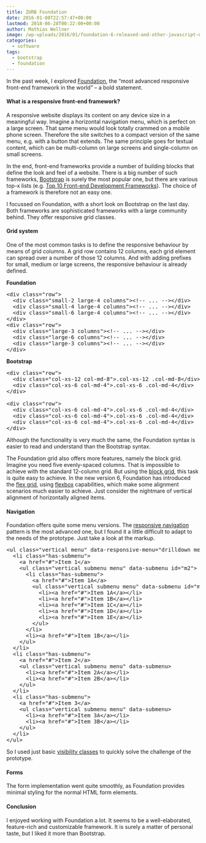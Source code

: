 ```yaml
---
title: ZURB Foundation
date: 2016-01-08T22:57:47+00:00
lastmod: 2018-06-28T00:22:00+00:00
author: Mathias Wellner
image: /wp-uploads/2016/01/foundation-6-released-and-other-javascript-news-496468-2-150x95.jpg
categories:
  - software
tags:
  - bootstrap
  - foundation
---
```

In the past week, I explored <a href="http://foundation.zurb.com/" title="Foundation" target="_blank">Foundation</a>, the &#8220;most advanced responsive front-end framework in the world&#8221; &ndash; a bold statement. 

#### What is a responsive front-end framework?

A responsive website displays its content on any device size in a meaningful way. Imagine a horizontal navigation menu, which is perfect on a large screen. That same menu would look totally crammed on a mobile phone screen. Therefore the site switches to a compact version of the same menu, e.g. with a button that extends. The same principle goes for textual content, which can be multi-column on large screens and single-column on small screens. 

In the end, front-end frameworks provide a number of building blocks that define the look and feel of a website. There is a big number of such frameworks, <a href="http://getbootstrap.com/" title="Bootstrap" target="_blank">Bootstrap</a> is surely the most popular one, but there are various top-x lists (e.g. <a href="http://www.hotscripts.com/blog/top-10-frontend-development-frameworks/" title="Top 10 Frontend Development Frameworks" target="_blank">Top 10 Front-end Development Frameworks</a>). The choice of a framework is therefore not an easy one. 

I focussed on Foundation, with a short look on Bootstrap on the last day. Both frameworks are sophisticated frameworks with a large community behind. They offer responsive grid classes. 

#### Grid system

One of the most common tasks is to define the responsive behaviour by means of grid columns. A grid row contains 12 columns, each grid element can spread over a number of those 12 columns. And with adding prefixes for small, medium or large screens, the responsive behaviour is already defined. 

**Foundation**

<pre name="code" class="html">&lt;div class="row"&gt;
  &lt;div class="small-2 large-4 columns"&gt;&lt;!-- ... --&gt;&lt;/div&gt;
  &lt;div class="small-4 large-4 columns"&gt;&lt;!-- ... --&gt;&lt;/div&gt;
  &lt;div class="small-6 large-4 columns"&gt;&lt;!-- ... --&gt;&lt;/div&gt;
&lt;/div&gt;
&lt;div class="row"&gt;
  &lt;div class="large-3 columns"&gt;&lt;!-- ... --&gt;&lt;/div&gt;
  &lt;div class="large-6 columns"&gt;&lt;!-- ... --&gt;&lt;/div&gt;
  &lt;div class="large-3 columns"&gt;&lt;!-- ... --&gt;&lt;/div&gt;
&lt;/div&gt;
</pre>

**Bootstrap**

<pre name="code" class="html">&lt;div class="row"&gt;
  &lt;div class="col-xs-12 col-md-8"&gt;.col-xs-12 .col-md-8&lt;/div&gt;
  &lt;div class="col-xs-6 col-md-4"&gt;.col-xs-6 .col-md-4&lt;/div&gt;
&lt;/div&gt;

&lt;div class="row"&gt;
  &lt;div class="col-xs-6 col-md-4"&gt;.col-xs-6 .col-md-4&lt;/div&gt;
  &lt;div class="col-xs-6 col-md-4"&gt;.col-xs-6 .col-md-4&lt;/div&gt;
  &lt;div class="col-xs-6 col-md-4"&gt;.col-xs-6 .col-md-4&lt;/div&gt;
&lt;/div&gt;
</pre>

Although the functionality is very much the same, the Foundation syntax is easier to read and understand than the Bootstrap syntax. 

The Foundation grid also offers more features, namely the block grid. Imagine you need five evenly-spaced columns. That is impossible to achieve with the standard 12-column grid. But using the <a href="http://foundation.zurb.com/sites/docs/grid.html#block-grids" title="Block grids" target="_blank">block grid</a>, this task is quite easy to achieve. In the new version 6, Foundation has introduced the <a href="http://foundation.zurb.com/sites/docs/flex-grid.html" title="Foundation Flex Grid" target="_blank">flex grid</a>, using <a href="https://developer.mozilla.org/en-US/docs/Web/CSS/CSS_Flexible_Box_Layout/Using_CSS_flexible_boxes" title="Using CSS flexible boxes" target="_blank">flexbox</a> capabilities, which make some alignment scenarios much easier to achieve. Just consider the nightmare of vertical alignment of horizontally aligned items. 

#### Navigation

Foundation offers quite some menu versions. The <a href="http://foundation.zurb.com/sites/docs/responsive-navigation.html" title="Responsive navigation" target="_blank">responsive navigation</a> pattern is the most advanced one, but I found it a little difficult to adapt to the needs of the prototype. Just take a look at the markup. 

<pre name="code" class="html">&lt;ul class="vertical menu" data-responsive-menu="drilldown medium-dropdown" style="width: 300px;"&gt;
  &lt;li class="has-submenu"&gt;
    &lt;a href="#"&gt;Item 1&lt;/a&gt;
    &lt;ul class="vertical submenu menu" data-submenu id="m2"&gt;
      &lt;li class="has-submenu"&gt;
        &lt;a href="#"&gt;Item 1A&lt;/a&gt;
        &lt;ul class="vertical submenu menu" data-submenu id="m3"&gt;
          &lt;li&gt;&lt;a href="#"&gt;Item 1A&lt;/a&gt;&lt;/li&gt;
          &lt;li&gt;&lt;a href="#"&gt;Item 1B&lt;/a&gt;&lt;/li&gt;
          &lt;li&gt;&lt;a href="#"&gt;Item 1C&lt;/a&gt;&lt;/li&gt;
          &lt;li&gt;&lt;a href="#"&gt;Item 1D&lt;/a&gt;&lt;/li&gt;
          &lt;li&gt;&lt;a href="#"&gt;Item 1E&lt;/a&gt;&lt;/li&gt;
        &lt;/ul&gt;
      &lt;/li&gt;
      &lt;li&gt;&lt;a href="#"&gt;Item 1B&lt;/a&gt;&lt;/li&gt;
    &lt;/ul&gt;
  &lt;/li&gt;
  &lt;li class="has-submenu"&gt;
    &lt;a href="#"&gt;Item 2&lt;/a&gt;
    &lt;ul class="vertical submenu menu" data-submenu&gt;
      &lt;li&gt;&lt;a href="#"&gt;Item 2A&lt;/a&gt;&lt;/li&gt;
      &lt;li&gt;&lt;a href="#"&gt;Item 2B&lt;/a&gt;&lt;/li&gt;
    &lt;/ul&gt;
  &lt;/li&gt;
  &lt;li class="has-submenu"&gt;
    &lt;a href="#"&gt;Item 3&lt;/a&gt;
    &lt;ul class="vertical submenu menu" data-submenu&gt;
      &lt;li&gt;&lt;a href="#"&gt;Item 3A&lt;/a&gt;&lt;/li&gt;
      &lt;li&gt;&lt;a href="#"&gt;Item 3B&lt;/a&gt;&lt;/li&gt;
    &lt;/ul&gt;
  &lt;/li&gt;
&lt;/ul&gt;
</pre>

So I used just basic <a href="http://foundation.zurb.com/sites/docs/visibility.html" title="Visibility classes" target="_blank">visibility classes</a> to quickly solve the challenge of the prototype. 

#### Forms

The form implementation went quite smoothly, as Foundation provides minimal styling for the normal HTML form elements. 

#### Conclusion

I enjoyed working with Foundation a lot. It seems to be a well-elaborated, feature-rich and customizable framework. It is surely a matter of personal taste, but I liked it more than Bootstrap.